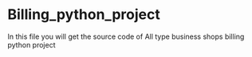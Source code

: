 # Billing_python_project
In this file you will get the source code of All type business shops billing python project
